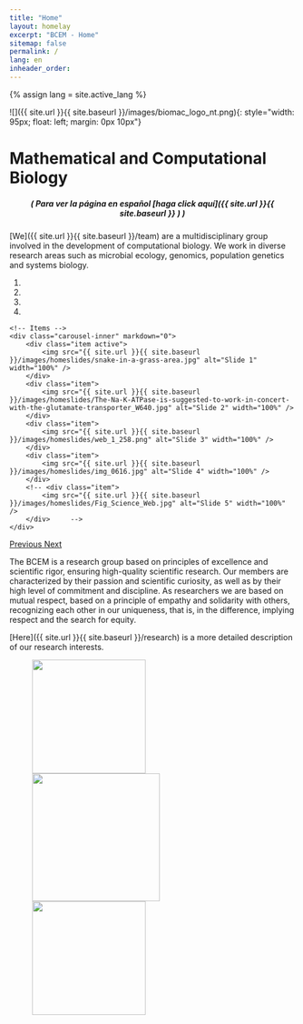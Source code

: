 ```yaml
---
title: "Home"
layout: homelay
excerpt: "BCEM - Home"
sitemap: false
permalink: /
lang: en
inheader_order:
---
```

{% assign lang = site.active_lang %}
<div style="text-align: left; margin-bottom: 20px;">

![]({{ site.url }}{{ site.baseurl }}/images/biomac_logo_nt.png){: style="width: 95px; float: left; margin: 0px  10px"}
# Mathematical and Computational Biology

</div>

<div style="text-align: center; margin-bottom: 0px;">

##### ( _Para ver la página en español [haga click aquí]({{ site.url }}{{ site.baseurl }} ) <span class="flag-icon flag-icon-esp"></span>_ )

</div>

[We]({{ site.url }}{{ site.baseurl }}/team) are a multidisciplinary group involved in the development of computational biology. We work in diverse research areas such as microbial ecology, genomics, population genetics and systems biology.


<div markdown="0" id="carousel" class="carousel slide" data-ride="carousel" data-interval="5000" data-pause="hover" >
    <!-- Menu -->
    <ol class="carousel-indicators">
        <li data-target="#carousel" data-slide-to="0" class="active"></li>
        <li data-target="#carousel" data-slide-to="1"></li>
        <li data-target="#carousel" data-slide-to="2"></li>
        <li data-target="#carousel" data-slide-to="3"></li>
        <!-- <li data-target="#carousel" data-slide-to="4"></li> -->
    </ol>

    <!-- Items -->
    <div class="carousel-inner" markdown="0">
        <div class="item active">
            <img src="{{ site.url }}{{ site.baseurl }}/images/homeslides/snake-in-a-grass-area.jpg" alt="Slide 1" width="100%" />
        </div>
        <div class="item">
            <img src="{{ site.url }}{{ site.baseurl }}/images/homeslides/The-Na-K-ATPase-is-suggested-to-work-in-concert-with-the-glutamate-transporter_W640.jpg" alt="Slide 2" width="100%" />
        </div>
        <div class="item">
            <img src="{{ site.url }}{{ site.baseurl }}/images/homeslides/web_1_258.png" alt="Slide 3" width="100%" />
        </div>
        <div class="item">
            <img src="{{ site.url }}{{ site.baseurl }}/images/homeslides/img_0616.jpg" alt="Slide 4" width="100%" />
        </div>
        <!-- <div class="item">
            <img src="{{ site.url }}{{ site.baseurl }}/images/homeslides/Fig_Science_Web.jpg" alt="Slide 5" width="100%" />
        </div>     -->
    </div>
  <a class="left carousel-control" href="#carousel" role="button" data-slide="prev">
    <span class="glyphicon glyphicon-chevron-left" aria-hidden="true"></span>
    <span class="sr-only">Previous</span>
  </a>
  <a class="right carousel-control" href="#carousel" role="button" data-slide="next">
    <span class="glyphicon glyphicon-chevron-right" aria-hidden="true"></span>
    <span class="sr-only">Next</span>
  </a>
</div>


The BCEM is a research group based on principles of excellence and scientific rigor, ensuring high-quality scientific research. Our members are characterized by their passion and scientific curiosity, as well as by their high level of commitment and discipline. As researchers we are based on mutual respect, based on a principle of empathy and solidarity with others, recognizing each other in our uniqueness, that is, in the difference, implying respect and the search for equity. <br> 

[Here]({{ site.url }}{{ site.baseurl }}/research) is a more detailed description of our research interests.


<figure class="fourth">
  <img src="{{ site.url }}{{ site.baseurl }}/images/logopic/Uniandes.png" style="width: 200px">
  <img src="{{ site.url }}{{ site.baseurl }}/images/logopic/harmonize.png" style="width: 225px">
  <img src="{{ site.url }}{{ site.baseurl }}/images/logopic/logo-tracelac.png" style="width: 200px">
</figure>